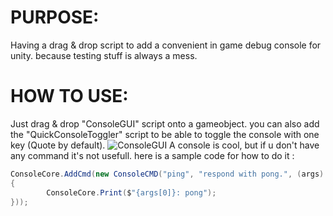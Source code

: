 # PURPOSE:
Having a drag & drop script to add a convenient in game debug console for unity. because testing stuff is always a mess.
# HOW TO USE:
Just drag & drop "ConsoleGUI" script onto a gameobject. you can also add the "QuickConsoleToggler" script to be able to toggle the console with one key (Quote by default).
![ConsoleGUI](https://i.imgur.com/uNZqtjv.png)
A console is cool, but if u don't have any command it's not usefull. here is a sample code for how to do it :
```csharp
ConsoleCore.AddCmd(new ConsoleCMD("ping", "respond with pong.", (args) =>
{
        ConsoleCore.Print($"{args[0]}: pong");
}));
```
